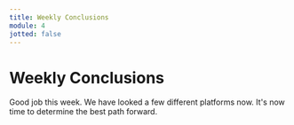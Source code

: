 ```yaml
---
title: Weekly Conclusions
module: 4
jotted: false
---
```


# Weekly Conclusions

Good job this week. We have looked a few different platforms now.  It's now time to determine the best path forward.
